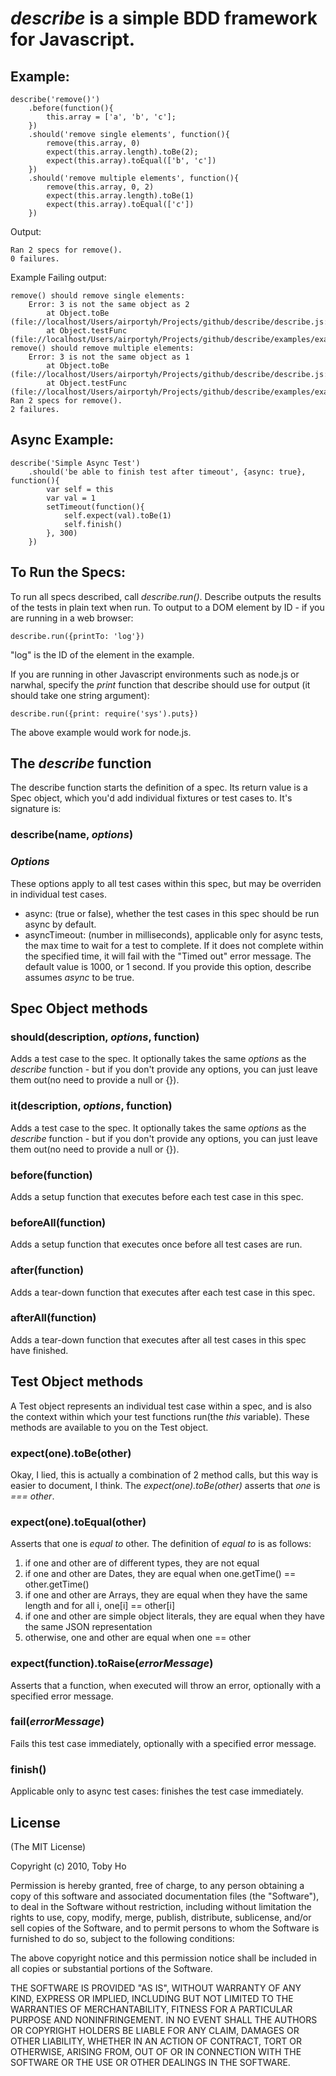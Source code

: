 *describe* is a simple BDD framework for Javascript.
====================================================

Example:
--------

    describe('remove()')
	    .before(function(){
	        this.array = ['a', 'b', 'c'];
	    })
	    .should('remove single elements', function(){
	        remove(this.array, 0)
	        expect(this.array.length).toBe(2);
	        expect(this.array).toEqual(['b', 'c'])
	    })
	    .should('remove multiple elements', function(){
	        remove(this.array, 0, 2)
	        expect(this.array.length).toBe(1)
	        expect(this.array).toEqual(['c'])
	    })
	
Output:

    Ran 2 specs for remove().
	0 failures.
	
Example Failing output:

	remove() should remove single elements:
	    Error: 3 is not the same object as 2
	        at Object.toBe (file://localhost/Users/airportyh/Projects/github/describe/describe.js:218:21)
	        at Object.testFunc (file://localhost/Users/airportyh/Projects/github/describe/examples/example.html:16:35)
	remove() should remove multiple elements:
	    Error: 3 is not the same object as 1
	        at Object.toBe (file://localhost/Users/airportyh/Projects/github/describe/describe.js:218:21)
	        at Object.testFunc (file://localhost/Users/airportyh/Projects/github/describe/examples/example.html:21:35)
	Ran 2 specs for remove().
	2 failures.
		
Async Example:
--------------

    describe('Simple Async Test')
	    .should('be able to finish test after timeout', {async: true}, function(){
	        var self = this
			var val = 1
	        setTimeout(function(){
				self.expect(val).toBe(1)
	            self.finish()
	        }, 300)
	    })

To Run the Specs:
-----------------

To run all specs described, call *describe.run()*. Describe outputs the results of the tests in plain text when run. To output to a DOM element by ID - 
if you are running in a web browser:
	
	describe.run({printTo: 'log'})
	
"log" is the ID of the element in the example.

If you are running in other Javascript environments such as node.js or narwhal, specify the *print*
function that describe should use for output (it should take one string argument):

	describe.run({print: require('sys').puts})

The above example would work for node.js.

The *describe* function
-----------------------

The describe function starts the definition of a spec. Its return value is a Spec object, which
you'd add individual fixtures or test cases to. It's signature is:

### describe(name, *options*)
	
### *Options*

These options apply to all test cases within this spec, but may be overriden in individual test cases.

- async: (true or false), whether the test cases in this spec should be run async by default.
- asyncTimeout: (number in milliseconds), applicable only for async tests, the max time to wait for a test to complete. If it does not complete within the specified time, it will fail with the "Timed out" error message. The default value is 1000, or 1 second. If you provide this option, describe assumes *async* to be true.

Spec Object methods
-------------------

### should(description, *options*, function)
Adds a test case to the spec. It optionally takes the same *options* as the *describe* function - but if you don't provide any options, you can just leave them out(no need to provide a null or {}).

### it(description, *options*, function)
Adds a test case to the spec. It optionally takes the same *options* as the *describe* function - but if you don't provide any options, you can just leave them out(no need to provide a null or {}).

### before(function)
Adds a setup function that executes before each test case in this spec.

### beforeAll(function)
Adds a setup function that executes once before all test cases are run.

### after(function)
Adds a tear-down function that executes after each test case in this spec.

### afterAll(function)
Adds a tear-down function that executes after all test cases in this spec have finished.

Test Object methods
----------------
A Test object represents an individual test case within a spec, and is also the context
within which your test functions run(the *this* variable). These methods are available to you on the Test object.

### expect(one).toBe(other)
Okay, I lied, this is actually a combination of 2 method calls, but this way is easier to document,
I think. The *expect(one).toBe(other)* asserts that *one* is *===* *other*.

### expect(one).toEqual(other)
Asserts that one is *equal to* other. The definition of *equal to* is as follows:

1. if one and other are of different types, they are not equal
2. if one and other are Dates, they are equal when one.getTime() == other.getTime()
3. if one and other are Arrays, they are equal when they have the same length and for all i, one[i] == other[i]
4. if one and other are simple object literals, they are equal when they have the same JSON representation
5. otherwise, one and other are equal when one == other

### expect(function).toRaise(*errorMessage*)
Asserts that a function, when executed will throw an error, optionally with a specified error message.

### fail(*errorMessage*)
Fails this test case immediately, optionally with a specified error message.

### finish()
Applicable only to async test cases: finishes the test case immediately.

License
-------
(The MIT License)

Copyright (c) 2010, Toby Ho

Permission is hereby granted, free of charge, to any person obtaining a copy
of this software and associated documentation files (the "Software"), to deal
in the Software without restriction, including without limitation the rights
to use, copy, modify, merge, publish, distribute, sublicense, and/or sell
copies of the Software, and to permit persons to whom the Software is
furnished to do so, subject to the following conditions:

The above copyright notice and this permission notice shall be included in
all copies or substantial portions of the Software.

THE SOFTWARE IS PROVIDED "AS IS", WITHOUT WARRANTY OF ANY KIND, EXPRESS OR
IMPLIED, INCLUDING BUT NOT LIMITED TO THE WARRANTIES OF MERCHANTABILITY,
FITNESS FOR A PARTICULAR PURPOSE AND NONINFRINGEMENT. IN NO EVENT SHALL THE
AUTHORS OR COPYRIGHT HOLDERS BE LIABLE FOR ANY CLAIM, DAMAGES OR OTHER
LIABILITY, WHETHER IN AN ACTION OF CONTRACT, TORT OR OTHERWISE, ARISING FROM,
OUT OF OR IN CONNECTION WITH THE SOFTWARE OR THE USE OR OTHER DEALINGS IN
THE SOFTWARE.
